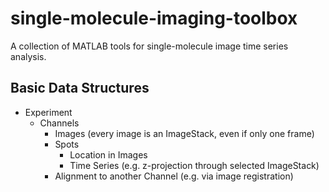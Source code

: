 # single-molecule-imaging-toolbox
A collection of MATLAB tools for single-molecule image time series analysis.

## Basic Data Structures

* Experiment
    * Channels
        * Images (every image is an ImageStack, even if only one frame)
        * Spots
            * Location in Images
            * Time Series (e.g. z-projection through selected ImageStack)
        * Alignment to another Channel (e.g. via image registration)
